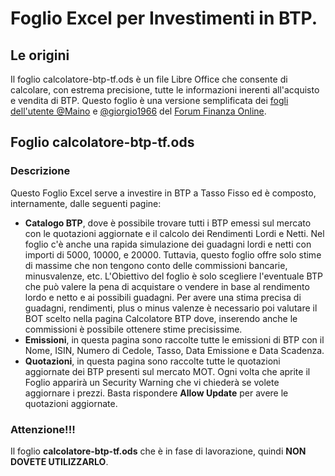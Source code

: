 # Foglio Excel per Investimenti in BTP.

## Le origini

Il foglio calcolatore-btp-tf.ods è un file Libre Office che consente di calcolare, con estrema precisione, tutte le informazioni inerenti all'acquisto e vendita di BTP. Questo foglio è una versione semplificata dei [fogli dell'utente @Maino](https://digilander.libero.it/ventimaggio/Finanza/Pagina%20dei%20files.html) e [@giorgio1966](https://forum.finanzaonline.com/threads/foglio-excel-per-calcolo-rendimenti-btp-tasso-fisso.2019069/)
 del [Forum Finanza Online](https://forum.finanzaonline.com/).

## Foglio calcolatore-btp-tf.ods

### Descrizione

Questo Foglio Excel serve a investire in BTP a Tasso Fisso ed è composto, internamente, dalle seguenti pagine:
 - **Catalogo BTP**, dove è possibile trovare tutti i BTP emessi sul mercato con le quotazioni aggiornate e il calcolo dei Rendimenti Lordi e Netti. Nel foglio c'è anche una rapida simulazione dei guadagni lordi e netti con importi di 5000, 10000, e 20000. Tuttavia, questo foglio offre solo stime di massime che non tengono conto delle commissioni bancarie, minusvalenze, etc. L'Obiettivo del foglio è solo scegliere l'eventuale BTP che può valere la pena di acquistare o vendere in base al rendimento lordo e netto e ai possibili guadagni. Per avere una stima precisa di guadagni, rendimenti, plus o minus valenze è necessario poi valutare il BOT scelto nella pagina Calcolatore BTP dove, inserendo anche le commissioni è possibile ottenere stime precisissime.
- **Emissioni**, in questa pagina sono raccolte tutte le emissioni di BTP con il Nome, ISIN, Numero di Cedole, Tasso, Data Emissione e Data Scadenza.
- **Quotazioni**, in questa pagina sono raccolte tutte le quotazioni aggiornate dei BTP presenti sul mercato MOT. Ogni volta che aprite il Foglio apparirà un Security Warning che vi chiederà se volete aggiornare i prezzi. Basta rispondere **Allow Update** per avere le quotazioni aggiornate.

### Attenzione!!! 

Il foglio  **calcolatore-btp-tf.ods** che è in fase di lavorazione, quindi **NON DOVETE UTILIZZARLO**.
